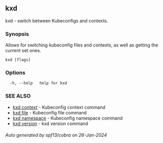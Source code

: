 ## kxd

kxd - switch between Kubeconfigs and contexts.

### Synopsis

Allows for switching kubeconfig files and contexts, as well as getting the current set ones.

```
kxd [flags]
```

### Options

```
  -h, --help   help for kxd
```

### SEE ALSO

* [kxd context](kxd_context.md)	 - Kubeconfig context command
* [kxd file](kxd_file.md)	 - Kubeconfig file command
* [kxd namespace](kxd_namespace.md)	 - Kubeconfig namespace command
* [kxd version](kxd_version.md)	 - kxd version command

###### Auto generated by spf13/cobra on 26-Jan-2024
